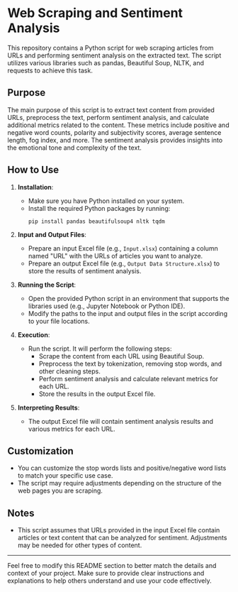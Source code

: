 # Web Scraping and Sentiment Analysis

This repository contains a Python script for web scraping articles from URLs and performing sentiment analysis on the extracted text. The script utilizes various libraries such as pandas, Beautiful Soup, NLTK, and requests to achieve this task.

## Purpose

The main purpose of this script is to extract text content from provided URLs, preprocess the text, perform sentiment analysis, and calculate additional metrics related to the content. These metrics include positive and negative word counts, polarity and subjectivity scores, average sentence length, fog index, and more. The sentiment analysis provides insights into the emotional tone and complexity of the text.

## How to Use

1. **Installation**:
   - Make sure you have Python installed on your system.
   - Install the required Python packages by running:
     ```
     pip install pandas beautifulsoup4 nltk tqdm
     ```

2. **Input and Output Files**:
   - Prepare an input Excel file (e.g., `Input.xlsx`) containing a column named "URL" with the URLs of articles you want to analyze.
   - Prepare an output Excel file (e.g., `Output Data Structure.xlsx`) to store the results of sentiment analysis.

3. **Running the Script**:
   - Open the provided Python script in an environment that supports the libraries used (e.g., Jupyter Notebook or Python IDE).
   - Modify the paths to the input and output files in the script according to your file locations.

4. **Execution**:
   - Run the script. It will perform the following steps:
     - Scrape the content from each URL using Beautiful Soup.
     - Preprocess the text by tokenization, removing stop words, and other cleaning steps.
     - Perform sentiment analysis and calculate relevant metrics for each URL.
     - Store the results in the output Excel file.

5. **Interpreting Results**:
   - The output Excel file will contain sentiment analysis results and various metrics for each URL.

## Customization

- You can customize the stop words lists and positive/negative word lists to match your specific use case.
- The script may require adjustments depending on the structure of the web pages you are scraping.

## Notes

- This script assumes that URLs provided in the input Excel file contain articles or text content that can be analyzed for sentiment. Adjustments may be needed for other types of content.

---

Feel free to modify this README section to better match the details and context of your project. Make sure to provide clear instructions and explanations to help others understand and use your code effectively.
